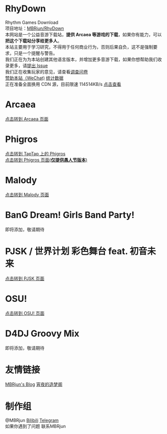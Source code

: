 # RhyDown
Rhythm Games Download  
项目地址：[MBRjun/RhyDown](https://github.com/MBRjun/RhyDown/)  
本网站是一个公益音游下载站，**提供 Arcaea 等游戏的下载**，如果你有能力，可以**把这个下载站分享给更多人**。  
本站主要用于学习研究，不得用于任何商业行为，否则后果自负，这不是强制要求，只是一个提醒与警告。  
我们正在为为本站创建其他语言版本，并增加更多音游下载，如果你想帮助我们收录更多，请[提出 Issue](https://github.com/MBRjun/RhyDown/issues)  
我们正在收集玩家的意见，请查看[调查问卷](https://forms.office.com/r/6qpHUuK8TE)  
[赞助本站（WeChat)](https://blog.mbrjun.cn/pay) [统计数据](/down/dl.md)  
正在准备全面换用 CDN 源，目前限速 114514KB/s [点击查看](https://cos.mbrjun.cn/rhy/sp_1.png)  
# Arcaea
[点击转到 Arcaea 页面](/down/Arcaea.md)  
# Phigros  
[点击转到 TapTap 上的 Phigros](https://www.taptap.com/app/165287)  
[点击转到 Phigros 页面(**仅提供愚人节版本**)](/down/Phigros.md)  
# Malody  
[点击转到 Malody 页面](/down/Malody.md)
# BanG Dream! Girls Band Party!  
即将添加，敬请期待
# PJSK / 世界计划 彩色舞台 feat. 初音未来
[点击转到 PJSK 页面](/down/PJSK.md)  
# OSU!
[点击转到 OSU! 页面](/down/osu.md)  
# D4DJ Groovy Mix
即将添加，敬请期待  
# 友情链接
[MBRjun's Blog](https://blog.mbrjun.cn)  [宵夜的造梦阁](https://itqcxy.cn)  
# 制作组  
@MBRjun [Bilibili](https://space.bilibili.com/411515003) [Telegram](https://t.me/MBRjun)    
如果你遇到了问题 联系MBRjun  


